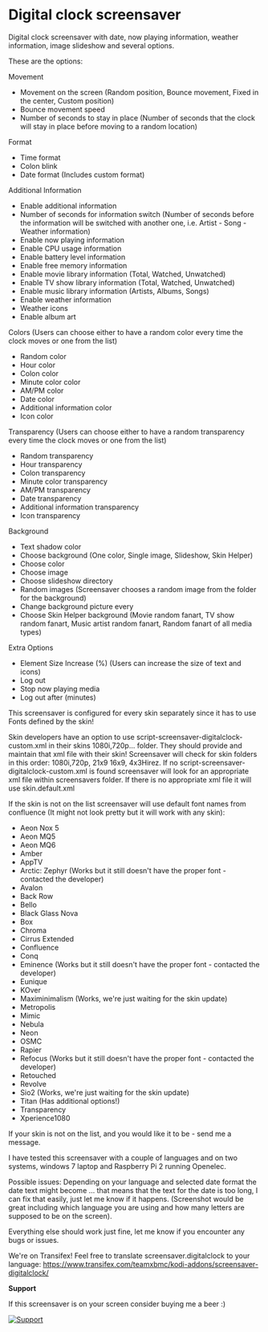Digital clock screensaver
=================

Digital clock screensaver with date, now playing information, weather information, image slideshow and several options.

These are the options:

Movement
- Movement on the screen (Random position, Bounce movement, Fixed in the center, Custom position)
- Bounce movement speed
- Number of seconds to stay in place (Number of seconds that the clock will stay in place before moving to a random location)

Format
- Time format
- Colon blink
- Date format (Includes custom format)

Additional Information
- Enable additional information
- Number of seconds for information switch (Number of seconds before the information will be switched with another one, i.e. Artist - Song - Weather information)
- Enable now playing information
- Enable CPU usage information
- Enable battery level information
- Enable free memory information
- Enable movie library information (Total, Watched, Unwatched)
- Enable TV show library information (Total, Watched, Unwatched)
- Enable music library information (Artists, Albums, Songs)
- Enable weather information
- Weather icons
- Enable album art

Colors (Users can choose either to have a random color every time the clock moves or one from the list)
- Random color
- Hour color
- Colon color
- Minute color color
- AM/PM color
- Date color
- Additional information color
- Icon color

Transparency (Users can choose either to have a random transparency every time the clock moves or one from the list)
- Random transparency
- Hour transparency
- Colon transparency
- Minute color transparency
- AM/PM transparency
- Date transparency
- Additional information transparency
- Icon transparency

Background
- Text shadow color
- Choose background (One color, Single image, Slideshow, Skin Helper)
- Choose color
- Choose image
- Choose slideshow directory
- Random images (Screensaver chooses a random image from the folder for the background)
- Change background picture every
- Choose Skin Helper background (Movie random fanart, TV show random fanart, Music artist random fanart, Random fanart of all media types) 

Extra Options
- Element Size Increase (%) (Users can increase the size of text and icons)
- Log out
- Stop now playing media
- Log out after (minutes)

This screensaver is configured for every skin separately since it has to use Fonts defined by the skin!

Skin developers have an option to use script-screensaver-digitalclock-custom.xml in their skins 1080i,720p... folder.
They should provide and maintain that xml file with their skin!
Screensaver will check for skin folders in this order: 1080i,720p, 21x9 16x9, 4x3Hirez.
If no script-screensaver-digitalclock-custom.xml is found screensaver will look for an appropriate xml file within screensavers folder.
If there is no appropriate xml file it will use skin.default.xml

If the skin is not on the list screensaver will use default font names from confluence (It might not look pretty but it will work with any skin):

- Aeon Nox 5
- Aeon MQ5
- Aeon MQ6
- Amber
- AppTV
- Arctic: Zephyr (Works but it still doesn't have the proper font - contacted the developer)
- Avalon
- Back Row
- Bello
- Black Glass Nova
- Box
- Chroma
- Cirrus Extended
- Confluence
- Conq
- Eminence (Works but it still doesn't have the proper font - contacted the developer)
- Eunique
- KOver
- Maximinimalism (Works, we're just waiting for the skin update)
- Metropolis
- Mimic
- Nebula
- Neon
- OSMC
- Rapier
- Refocus (Works but it still doesn't have the proper font - contacted the developer)
- Retouched
- Revolve
- Sio2 (Works, we're just waiting for the skin update)
- Titan (Has additional options!)
- Transparency
- Xperience1080

If your skin is not on the list, and you would like it to be - send me a message.

I have tested this screensaver with a couple of languages and on two systems, windows 7 laptop and Raspberry Pi 2 running Openelec.

Possible issues:
Depending on your language and selected date format the date text might become ... that means that the text for the date is too long, I can fix that easily, just let me know if it happens. (Screenshot would be great including which language you are using and how many letters are supposed to be on the screen).

Everything else should work just fine, let me know if you encounter any bugs or issues.

We're on Transifex!
Feel free to translate screensaver.digitalclock to your language: https://www.transifex.com/teamxbmc/kodi-addons/screensaver-digitalclock/

__Support__

If this screensaver is on your screen consider buying me a beer :)

[![Support](https://www.paypalobjects.com/en_US/i/btn/btn_donate_SM.gif)](https://www.paypal.com/cgi-bin/webscr?cmd=_donations&business=UUQXBVL8H44X8&lc=US&item_name=screensaver%2edigitalclock&item_number=screensaver%2edigitalclock&currency_code=USD&bn=PP%2dDonationsBF%3abtn_donateCC_LG%2egif%3aNonHosted)
